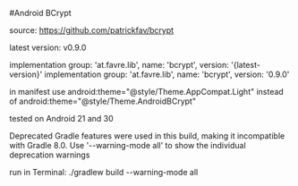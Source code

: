#Android BCrypt

source: https://github.com/patrickfav/bcrypt

latest version: v0.9.0

implementation group: 'at.favre.lib', name: 'bcrypt', version: '{latest-version}'
implementation group: 'at.favre.lib', name: 'bcrypt', version: '0.9.0'

in manifest use
android:theme="@style/Theme.AppCompat.Light"
instead of
android:theme="@style/Theme.AndroidBCrypt"

tested on Android 21 and 30

Deprecated Gradle features were used in this build, making it incompatible with Gradle 8.0. Use '--warning-mode all' to show the individual deprecation warnings

run in Terminal:
./gradlew build --warning-mode all